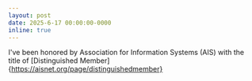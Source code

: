 ```yaml
---
layout: post
date: 2025-6-17 00:00:00-0000
inline: true
---
```


I've been honored by Association for Information Systems (AIS) with the title of [Distinguished Member]{https://aisnet.org/page/distinguishedmember}

